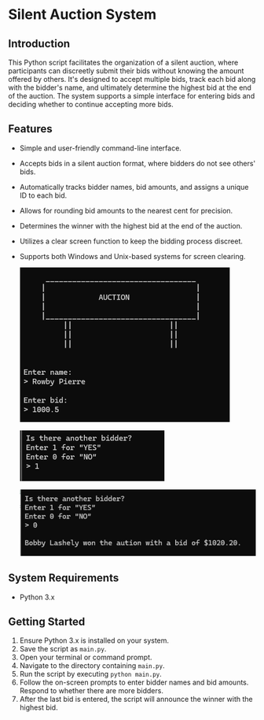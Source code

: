 # Silent Auction System

## Introduction
This Python script facilitates the organization of a silent auction, where participants can discreetly submit their bids without knowing the amount offered by others. It's designed to accept multiple bids, track each bid along with the bidder's name, and ultimately determine the highest bid at the end of the auction. The system supports a simple interface for entering bids and deciding whether to continue accepting more bids.

## Features
- Simple and user-friendly command-line interface.
- Accepts bids in a silent auction format, where bidders do not see others' bids.
- Automatically tracks bidder names, bid amounts, and assigns a unique ID to each bid.
- Allows for rounding bid amounts to the nearest cent for precision.
- Determines the winner with the highest bid at the end of the auction.
- Utilizes a clear screen function to keep the bidding process discreet.
- Supports both Windows and Unix-based systems for screen clearing.

    ![Entering bids with names and amounts.](./images/bid_entry.png)

    ![Prompting for more bidders with a simple yes/no question.](./images/more_bidders.png)

    ![Announcing the winner and their bid amount at the auction's conclusion.](./images/auction_winner.png)

## System Requirements
- Python 3.x

## Getting Started
1. Ensure Python 3.x is installed on your system.
2. Save the script as `main.py`.
3. Open your terminal or command prompt.
4. Navigate to the directory containing `main.py`.
5. Run the script by executing `python main.py`.
6. Follow the on-screen prompts to enter bidder names and bid amounts. Respond to whether there are more bidders.
7. After the last bid is entered, the script will announce the winner with the highest bid.
